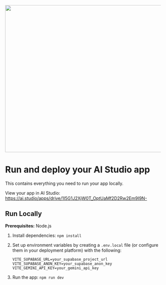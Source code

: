 <div align="center">
<img width="1200" height="475" alt="GHBanner" src="https://github.com/user-attachments/assets/0aa67016-6eaf-458a-adb2-6e31a0763ed6" />
</div>

# Run and deploy your AI Studio app

This contains everything you need to run your app locally.

View your app in AI Studio: https://ai.studio/apps/drive/1I5G1J2XjW0T_OptUaMf2D2Rw2Em9I9N-

## Run Locally

**Prerequisites:**  Node.js

1. Install dependencies:
   `npm install`
2. Set up environment variables by creating a `.env.local` file (or configure them in your deployment platform) with the following:
   
   ```
   VITE_SUPABASE_URL=your_supabase_project_url
   VITE_SUPABASE_ANON_KEY=your_supabase_anon_key
   VITE_GEMINI_API_KEY=your_gemini_api_key
   ```
3. Run the app:
   `npm run dev`
